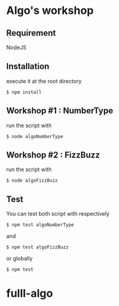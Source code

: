 # Algo's workshop

## Requirement

NodeJS

## Installation

execute it at the root directory

```
$ npm install
```

## Workshop #1 : NumberType

run the script with

```
$ node algoNumberType
```

## Workshop #2 : FizzBuzz

run the script with

```
$ node algoFizzBuzz
```

## Test

You can test both script with respectively

```
$ npm test algoNumberType
```

and

```
$ npm test algoFizzBuzz
```

or globally

```
$ npm test
```
# fulll-algo
